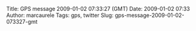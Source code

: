 Title: GPS message 2009-01-02 07:33:27 (GMT)
Date: 2009-01-02 07:33
Author: marcaurele
Tags: gps, twitter
Slug: gps-message-2009-01-02-073327-gmt

<!--break-->

<div class="gmap" id="gmap_20090101_233327">
</div>
</p>

